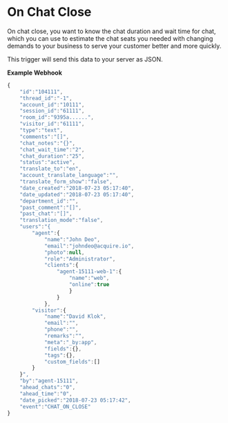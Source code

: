 # On Chat Close

On chat close, you want to know the chat duration and wait time for chat, which you can use to estimate the chat seats you needed with changing demands to your business to serve your customer better and more quickly.

This trigger will send this data to your server as JSON.

**Example Webhook**

```javascript
{
	"id":"104111",
	"thread_id":"-1",
	"account_id":"10111",
	"session_id":"61111",
	"room_id":"9395a......",
	"visitor_id":"61111",
	"type":"text",
	"comments":"[]",
	"chat_notes":"{}",
	"chat_wait_time":"2",
	"chat_duration":"25",
	"status":"active",
	"translate_to":"en",
	"account_translate_language":"",
	"translate_form_show":"false",
	"date_created":"2018-07-23 05:17:40",
	"date_updated":"2018-07-23 05:17:40",
	"department_id":"",
	"past_comment":"[]",
	"past_chat":"[]",
	"translation_mode":"false",
	"users":"{
		"agent":{
			"name":"John Deo",
			"email":"johndeo@acquire.io",
			"photo":null,
			"role":"Administrator",
			"clients":{
				"agent-15111-web-1":{
					"name":"web",
					"online":true
					}
				}
			},
		"visitor":{
			"name":"David Klok",
			"email":"",
			"phone":"",
			"remarks":"",
			"meta":"_by:app",
			"fields":{},
			"tags":{},
			"custom_fields":[]
		}
	}",
	"by":"agent-15111",
	"ahead_chats":"0",
	"ahead_time":"0",
	"date_picked":"2018-07-23 05:17:42",
	"event":"CHAT_ON_CLOSE"
}
```

